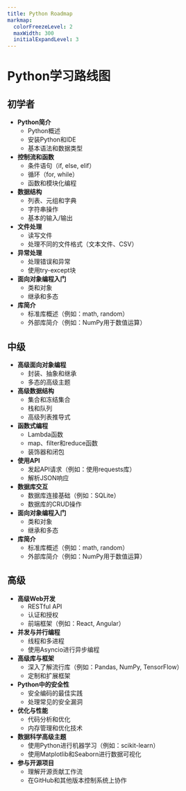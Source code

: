 ```yaml
---
title: Python Roadmap
markmap:
  colorFreezeLevel: 2
  maxWidth: 300
  initialExpandLevel: 3
---
```

# Python学习路线图
## 初学者
- **Python简介**
  - Python概述
  - 安装Python和IDE
  - 基本语法和数据类型
- **控制流和函数**
  - 条件语句（if, else, elif）
  - 循环（for, while）
  - 函数和模块化编程
- **数据结构**
  - 列表、元组和字典
  - 字符串操作
  - 基本的输入/输出
- **文件处理**
  - 读写文件
  - 处理不同的文件格式（文本文件、CSV）
- **异常处理**
  - 处理错误和异常
  - 使用try-except块
- **面向对象编程入门**
  - 类和对象
  - 继承和多态
- **库简介**
  - 标准库概述（例如：math, random）
  - 外部库简介（例如：NumPy用于数值运算）

## 中级
- **高级面向对象编程**
  - 封装、抽象和继承
  - 多态的高级主题
- **高级数据结构**
  - 集合和冻结集合
  - 栈和队列
  - 高级列表推导式
- **函数式编程**
  - Lambda函数
  - map、filter和reduce函数
  - 装饰器和闭包
- **使用API**
  - 发起API请求（例如：使用requests库）
  - 解析JSON响应
- **数据库交互**
  - 数据库连接基础（例如：SQLite）
  - 数据库的CRUD操作
- **面向对象编程入门**
  - 类和对象
  - 继承和多态
- **库简介**
  - 标准库概述（例如：math, random）
  - 外部库简介（例如：NumPy用于数值运算）

## 高级
- **高级Web开发**
  - RESTful API
  - 认证和授权
  - 前端框架（例如：React, Angular）
- **并发与并行编程**
  - 线程和多进程
  - 使用Asyncio进行异步编程
- **高级库与框架**
  - 深入了解流行库（例如：Pandas, NumPy, TensorFlow）
  - 定制和扩展框架
- **Python中的安全性**
  - 安全编码的最佳实践
  - 处理常见的安全漏洞
- **优化与性能**
  - 代码分析和优化
  - 内存管理和优化技术
- **数据科学高级主题**
  - 使用Python进行机器学习（例如：scikit-learn）
  - 使用Matplotlib和Seaborn进行数据可视化
- **参与开源项目**
  - 理解开源贡献工作流
  - 在GitHub和其他版本控制系统上协作